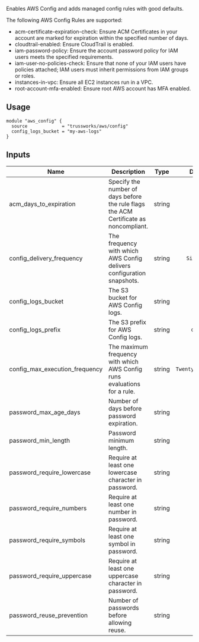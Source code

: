 Enables AWS Config and adds managed config rules with good defaults.

The following AWS Config Rules are supported:

* acm-certificate-expiration-check: Ensure ACM Certificates in your account are marked for expiration within the specified number of days.
* cloudtrail-enabled: Ensure CloudTrail is enabled.
* iam-password-policy: Ensure the account password policy for IAM users meets the specified requirements.
* iam-user-no-policies-check: Ensure that none of your IAM users have policies attached; IAM users must inherit permissions from IAM groups or roles.
* instances-in-vpc: Ensure all EC2 instances run in a VPC.
* root-account-mfa-enabled: Ensure root AWS account has MFA enabled.

## Usage

    module "aws_config" {
      source             = "trussworks/aws/config"
      config_logs_bucket = "my-aws-logs"
    }



## Inputs

| Name | Description | Type | Default | Required |
|------|-------------|:----:|:-----:|:-----:|
| acm_days_to_expiration | Specify the number of days before the rule flags the ACM Certificate as noncompliant. | string | `14` | no |
| config_delivery_frequency | The frequency with which AWS Config delivers configuration snapshots. | string | `Six_Hours` | no |
| config_logs_bucket | The S3 bucket for AWS Config logs. | string | - | yes |
| config_logs_prefix | The S3 prefix for AWS Config logs. | string | `config` | no |
| config_max_execution_frequency | The maximum frequency with which AWS Config runs evaluations for a rule. | string | `TwentyFour_Hours` | no |
| password_max_age_days | Number of days before password expiration. | string | `90` | no |
| password_min_length | Password minimum length. | string | `14` | no |
| password_require_lowercase | Require at least one lowercase character in password. | string | `true` | no |
| password_require_numbers | Require at least one number in password. | string | `true` | no |
| password_require_symbols | Require at least one symbol in password. | string | `true` | no |
| password_require_uppercase | Require at least one uppercase character in password. | string | `true` | no |
| password_reuse_prevention | Number of passwords before allowing reuse. | string | `24` | no |

